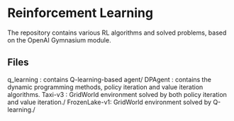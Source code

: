 # Reinforcement Learning

The repository contains various RL algorithms and solved problems, based on the OpenAI Gymnasium module.

## Files

  q_learning : contains Q-learning-based agent/
  DPAgent : contains the dynamic programming methods, policy
            iteration and value iteration algorithms.
  Taxi-v3 : GridWorld environment solved by both policy iteration and value iteration./
  FrozenLake-v1: GridWorld environment solved by Q-learning./
